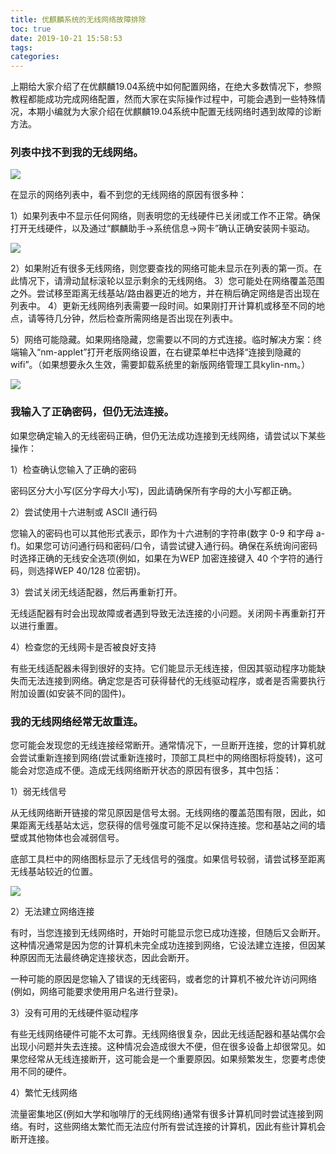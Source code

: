 ```yaml
---
title: 优麒麟系统的无线网络故障排除
toc: true
date: 2019-10-21 15:58:53
tags:
categories:
---
```






上期给大家介绍了在优麒麟19.04系统中如何配置网络，在绝大多数情况下，参照教程都能成功完成网络配置，然而大家在实际操作过程中，可能会遇到一些特殊情况，本期小编就为大家介绍在优麒麟19.04系统中配置无线网络时遇到故障的诊断方法。

### 列表中找不到我的无线网络。

![](https://www.ubuntukylin.com/upload/201908/1565689247159933.png)

在显示的网络列表中，看不到您的无线网络的原因有很多种：

1）如果列表中不显示任何网络，则表明您的无线硬件已关闭或工作不正常。确保打开无线硬件，以及通过“麒麟助手->系统信息->网卡”确认正确安装网卡驱动。

![](https://www.ubuntukylin.com/upload/201908/1565689619360968.png)

2）如果附近有很多无线网络，则您要查找的网络可能未显示在列表的第一页。在此情况下，请滑动鼠标滚轮以显示剩余的无线网络。
3）您可能处在网络覆盖范围之外。尝试移至距离无线基站/路由器更近的地方，并在稍后确定网络是否出现在列表中。
4）更新无线网络列表需要一段时间。如果刚打开计算机或移至不同的地点，请等待几分钟，然后检查所需网络是否出现在列表中。

5）网络可能隐藏。如果网络隐藏，您需要以不同的方式连接。临时解决方案：终端输入“nm-applet”打开老版网络设置，在右键菜单栏中选择“连接到隐藏的wifi”。（如果想要永久生效，需要卸载系统里的新版网络管理工具kylin-nm。）

![](https://www.ubuntukylin.com/upload/201908/1565689659587304.png)

### 我输入了正确密码，但仍无法连接。

如果您确定输入的无线密码正确，但仍无法成功连接到无线网络，请尝试以下某些操作： 

1）检查确认您输入了正确的密码

密码区分大小写(区分字母大小写)，因此请确保所有字母的大小写都正确。 

2）尝试使用十六进制或 ASCII 通行码

您输入的密码也可以其他形式表示，即作为十六进制的字符串(数字 0-9 和字母 a-f)。如果您可访问通行码和密码/口令，请尝试键入通行码。确保在系统询问密码时选择正确的无线安全选项(例如，如果在为WEP 加密连接键入 40 个字符的通行码，则选择WEP 40/128 位密钥)。 

3）尝试关闭无线适配器，然后再重新打开。

无线适配器有时会出现故障或者遇到导致无法连接的小问题。关闭网卡再重新打开以进行重置。 

4）检查您的无线网卡是否被良好支持

有些无线适配器未得到很好的支持。它们能显示无线连接，但因其驱动程序功能缺失而无法连接到网络。确定您是否可获得替代的无线驱动程序，或者是否需要执行附加设置(如安装不同的固件)。

### 我的无线网络经常无故重连。

您可能会发现您的无线连接经常断开。通常情况下，一旦断开连接，您的计算机就会尝试重新连接到网络(尝试重新连接时，顶部工具栏中的网络图标将旋转)，这可能会对您造成不便。造成无线网络断开状态的原因有很多，其中包括： 

1）弱无线信号 

从无线网络断开链接的常见原因是信号太弱。无线网络的覆盖范围有限，因此，如果距离无线基站太远，您获得的信号强度可能不足以保持连接。您和基站之间的墙壁或其他物体也会减弱信号。

底部工具栏中的网络图标显示了无线信号的强度。如果信号较弱，请尝试移至距离无线基站较近的位置。 

![](https://www.ubuntukylin.com/upload/201908/1565689771540619.png)

2）无法建立网络连接 

有时，当您连接到无线网络时，开始时可能显示您已成功连接，但随后又会断开。这种情况通常是因为您的计算机未完全成功连接到网络，它设法建立连接，但因某种原因而无法最终确定连接状态，因此会断开。

一种可能的原因是您输入了错误的无线密码，或者您的计算机不被允许访问网络(例如，网络可能要求使用用户名进行登录)。 

3）没有可用的无线硬件驱动程序 

有些无线网络硬件可能不太可靠。无线网络很复杂，因此无线适配器和基站偶尔会出现小问题并失去连接。这种情况会造成很大不便，但在很多设备上却很常见。如果您经常从无线连接断开，这可能会是一个重要原因。如果频繁发生，您要考虑使用不同的硬件。 

4）繁忙无线网络 

流量密集地区(例如大学和咖啡厅的无线网络)通常有很多计算机同时尝试连接到网络。有时，这些网络太繁忙而无法应付所有尝试连接的计算机，因此有些计算机会断开连接。


